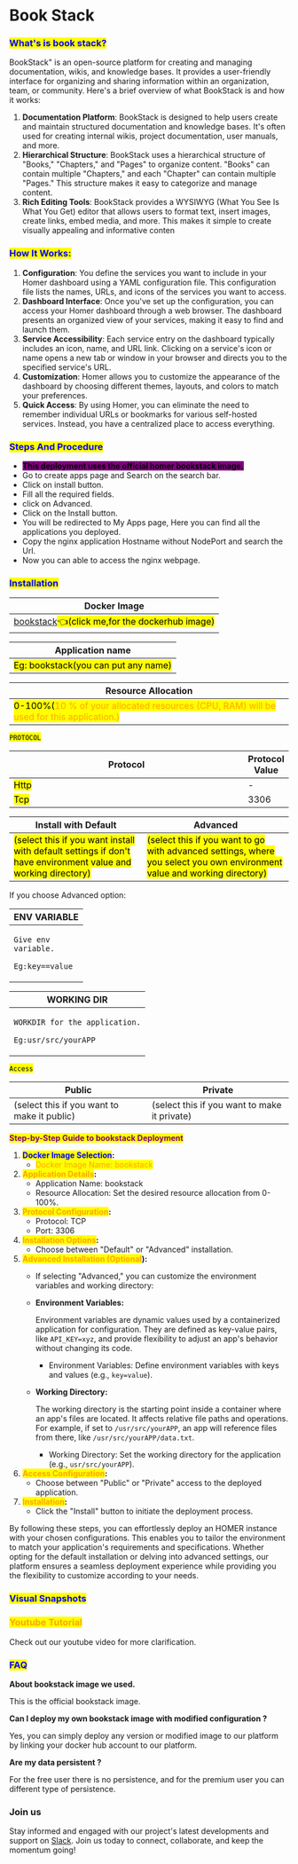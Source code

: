 # Book Stack

### <mark style="color:blue;">What's is book stack?</mark>

BookStack" is an open-source platform for creating and managing documentation, wikis, and knowledge bases. It provides a user-friendly interface for organizing and sharing information within an organization, team, or community. Here's a brief overview of what BookStack is and how it works:

1. **Documentation Platform**: BookStack is designed to help users create and maintain structured documentation and knowledge bases. It's often used for creating internal wikis, project documentation, user manuals, and more.
2. **Hierarchical Structure**: BookStack uses a hierarchical structure of "Books," "Chapters," and "Pages" to organize content. "Books" can contain multiple "Chapters," and each "Chapter" can contain multiple "Pages." This structure makes it easy to categorize and manage content.
3. **Rich Editing Tools**: BookStack provides a WYSIWYG (What You See Is What You Get) editor that allows users to format text, insert images, create links, embed media, and more. This makes it simple to create visually appealing and informative conten

### <mark style="color:blue;">**How It Works:**</mark>

1. **Configuration**: You define the services you want to include in your Homer dashboard using a YAML configuration file. This configuration file lists the names, URLs, and icons of the services you want to access.
2. **Dashboard Interface**: Once you've set up the configuration, you can access your Homer dashboard through a web browser. The dashboard presents an organized view of your services, making it easy to find and launch them.
3. **Service Accessibility**: Each service entry on the dashboard typically includes an icon, name, and URL link. Clicking on a service's icon or name opens a new tab or window in your browser and directs you to the specified service's URL.
4. **Customization**: Homer allows you to customize the appearance of the dashboard by choosing different themes, layouts, and colors to match your preferences.
5. **Quick Access**: By using Homer, you can eliminate the need to remember individual URLs or bookmarks for various self-hosted services. Instead, you have a centralized place to access everything.

### <mark style="color:blue;">Steps And Procedure</mark>

* &#x20;<mark style="background-color:purple;">**This deployment uses the official homer bookstack image.**</mark>
* &#x20;Go to create apps page and Search  on the search bar.
* &#x20;Click on install button.
* &#x20;Fill all the required fields.
* &#x20;click on Advanced.
* Click on the Install button.
* You will be redirected to My Apps page, Here you can find all the applications you deployed.
* &#x20;Copy the nginx application Hostname without NodePort and search the Url.
* &#x20;Now you can able to access the nginx webpage.

### <mark style="color:blue;">Installation</mark>

| Docker Image                                                                                                                                  |
| --------------------------------------------------------------------------------------------------------------------------------------------- |
| [bookstack](https://hub.docker.com/r/linuxserver/bookstack)<mark style="background-color:yellow;">👈(click me,for the dockerhub image)</mark> |

| Application name                                                                  |
| --------------------------------------------------------------------------------- |
| <mark style="background-color:yellow;">Eg: bookstack(you can put any name)</mark> |

| Resource Allocation                                                                                                                                                     |
| ----------------------------------------------------------------------------------------------------------------------------------------------------------------------- |
| <mark style="background-color:yellow;">0-100%(</mark><mark style="color:orange;">10 % of your allocated resources (CPU, RAM) will be used for this application.)</mark> |

<mark style="background-color:yellow;">`PROTOCOL`</mark>

<table><thead><tr><th width="417">Protocol</th><th>Protocol Value</th></tr></thead><tbody><tr><td><mark style="background-color:yellow;">Http</mark></td><td>-</td></tr><tr><td><mark style="background-color:yellow;">Tcp</mark></td><td>3306</td></tr></tbody></table>

| Install with Default                                                                                                                                        | Advanced                                                                                                                                                               |
| ----------------------------------------------------------------------------------------------------------------------------------------------------------- | ---------------------------------------------------------------------------------------------------------------------------------------------------------------------- |
| <mark style="background-color:yellow;">(select this if you want install with default settings if don't have environment value and working directory)</mark> | <mark style="background-color:yellow;">(select this if you want to go with advanced settings, where you select you own environment value and working directory)</mark> |

If you choose Advanced option:

| ENV VARIABLE                                                            |
| ----------------------------------------------------------------------- |
| <p><code>Give env variable.</code></p><p><code>Eg:key==value</code></p> |

| WORKING DIR                                                                             |
| --------------------------------------------------------------------------------------- |
| <p><code>WORKDIR for the application.</code></p><p> <code>Eg:usr/src/yourAPP</code></p> |

<mark style="background-color:yellow;">`Access`</mark>

| Public                                      | Private                                      |
| ------------------------------------------- | -------------------------------------------- |
| (select this if you want to make it public) | (select this if you want to make it private) |

<mark style="color:purple;">**Step-by-Step Guide to bookstack Deployment**</mark>

1. <mark style="color:blue;">**Docker Image Selection**</mark>**:**
   * <mark style="color:orange;">Docker Image Name: bookstack</mark>
2. <mark style="color:orange;">**Application Details**</mark>**:**
   * Application Name: bookstack
   * Resource Allocation: Set the desired resource allocation from 0-100%.
3. <mark style="color:orange;">**Protocol Configuration**</mark>**:**
   * Protocol: TCP
   * Port: 3306
4. <mark style="color:orange;">**Installation Options**</mark>**:**
   * Choose between "Default" or "Advanced" installation.
5. <mark style="color:orange;">**Advanced Installation (Optional**</mark>**):**
   * If selecting "Advanced," you can customize the environment variables and working directory:
   *   **Environment Variables:**

       Environment variables are dynamic values used by a containerized application for configuration. They are defined as key-value pairs, like `API_KEY=xyz`, and provide flexibility to adjust an app's behavior without changing its code.

       * Environment Variables: Define environment variables with keys and values (e.g., `key=value`).
   *   **Working Directory:**

       The working directory is the starting point inside a container where an app's files are located. It affects relative file paths and operations. For example, if set to `/usr/src/yourAPP`, an app will reference files from there, like `/usr/src/yourAPP/data.txt`.

       * Working Directory: Set the working directory for the application (e.g., `usr/src/yourAPP`).
6. <mark style="color:orange;">**Access Configuration**</mark>**:**
   * Choose between "Public" or "Private" access to the deployed application.
7. <mark style="color:orange;">**Installation**</mark>**:**
   * Click the "Install" button to initiate the deployment process.

By following these steps, you can effortlessly deploy an HOMER instance with your chosen configurations. This enables you to tailor the environment to match your application's requirements and specifications. Whether opting for the default installation or delving into advanced settings, our platform ensures a seamless deployment experience while providing you the flexibility to customize according to your needs.

### <mark style="color:blue;">Visual Snapshots</mark>



### <mark style="color:orange;">Youtube Tutorial</mark>&#x20;

Check out our youtube video for more clarification.



### <mark style="color:blue;">FAQ</mark>

**About bookstack image we used.**

This is the official bookstack image.

**Can I deploy my own bookstack image with modified configuration ?**

Yes, you can simply deploy any version or modified image to our platform by linking your docker hub account to our platform.

**Are my data persistent ?**

For the free user there is no persistence, and for the premium user you can different type of persistence.

### Join us

Stay informed and engaged with our project's latest developments and support on [Slack](https://app.slack.com/client/T04QS32JX6E/C04QKEWE146). Join us today to connect, collaborate, and keep the momentum going!&#x20;
